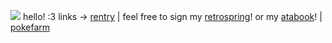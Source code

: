![](https://media4.giphy.com/media/CqlfKQE93n5kq6SMIm/giphy.gif?cid=6c09b952yn3jll3krhlvakt84abmvv6a4r61a7qzpi5d6pos&ep=v1_internal_gif_by_id&rid=giphy.gif&ct=s)
                                                                                               hello! :3 links -> [rentry](https://rentry.co/silverscomet) | feel free to sign my [retrospring](https://retrospring.net/@silverscomet)! or my [atabook](https://silverr.atabook.org)! | [pokefarm](https://pokefarm.com/user/silverscomet)
